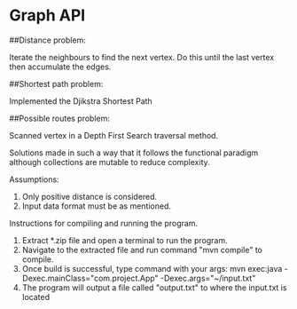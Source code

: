 # Graph API 

##Distance problem:

Iterate the neighbours to find the next vertex. Do this until the last vertex then accumulate the edges.

##Shortest path problem:

Implemented the Djikstra Shortest Path 

##Possible routes problem:

Scanned vertex in a Depth First Search traversal method.

Solutions made in such a way that it follows the functional paradigm although collections are mutable to reduce complexity.

Assumptions:

1. Only positive distance is considered.
2. Input data format must be as mentioned.


Instructions for compiling and running the program.

1. Extract *.zip file and open a terminal to run the program.
2. Navigate to the extracted file and run command "mvn compile" to compile.
3. Once build is successful, type command with your args:
mvn exec:java -Dexec.mainClass="com.project.App" -Dexec.args="~/input.txt"
4. The program will output a file called "output.txt" to where the input.txt is located
